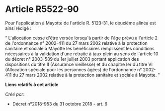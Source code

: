 # Article R5522-90

Pour l'application à Mayotte de l'article R. 5123-31, le deuxième alinéa est ainsi rédigé :

“ L'allocation cesse d'être versée lorsqu'à partir de l'âge prévu à l'article 2 de l'ordonnance n° 2002-411 du 27 mars 2002
relative à la protection sanitaire et sociale à Mayotte les bénéficiaires remplissent les conditions nécessaires à la
validation d'une retraite à taux plein au sens de l'article 10 du décret n° 2003-589 du 1er juillet 2003 portant application
des dispositions du titre II (Assurance vieillesse) et du chapitre Ier du titre VI (Allocation spéciale pour les personnes
âgées) de l'ordonnance n° 2002-411 du 27 mars 2002 relative à la protection sanitaire et sociale à Mayotte. ”

**Liens relatifs à cet article**

_Créé par_:

  - Décret n°2018-953 du 31 octobre 2018 - art. 6
